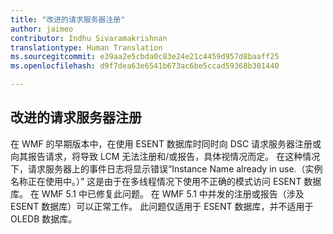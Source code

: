 ```yaml
---
title: "改进的请求服务器注册"
author: jaimeo
contributor: Indhu Sivaramakrishnan
translationtype: Human Translation
ms.sourcegitcommit: e39aa2e5cbda0c83e24e21c4459d957d8baaff25
ms.openlocfilehash: d9f7dea63e6541b673ac6be5ccad59368b301440

---
```


## 改进的请求服务器注册 ##

在 WMF 的早期版本中，在使用 ESENT 数据库时同时向 DSC 请求服务器注册或向其报告请求，将导致 LCM 无法注册和/或报告，具体视情况而定。 在这种情况下，请求服务器上的事件日志将显示错误“Instance Name already in use.（实例名称正在使用中。）”
这是由于在多线程情况下使用不正确的模式访问 ESENT 数据库。 在 WMF 5.1 中已修复此问题。 在 WMF 5.1 中并发的注册或报告（涉及 ESENT 数据库）可以正常工作。 此问题仅适用于 ESENT 数据库，并不适用于 OLEDB 数据库。 



<!--HONumber=Aug16_HO3-->


